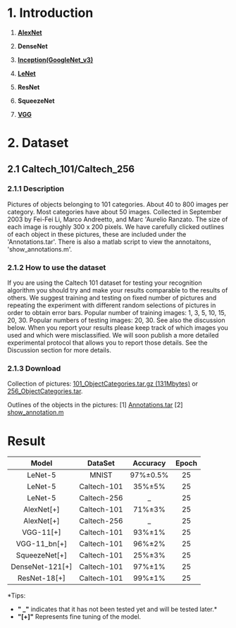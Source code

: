 # 1. Introduction

1. **[AlexNet](https://www.jianshu.com/p/c5510449e8a6)**

2. **DenseNet**

3. **[Inception(GoogleNet_v3)](https://www.jianshu.com/p/79ef7ed956ac)**

4. **[LeNet](https://www.jianshu.com/p/05e562a8ed19)**

5. **ResNet**

6. **SqueezeNet**

7. **[VGG](https://www.jianshu.com/p/a52991ab86e0)**


# 2. Dataset

## 2.1 Caltech_101/Caltech_256

### 2.1.1 Description
Pictures of objects belonging to 101 categories. About 40 to 800 images per category. 
Most categories have about 50 images. Collected in September 2003 by Fei-Fei Li, Marco Andreetto, and Marc 'Aurelio Ranzato.  The size of each image is roughly 300 x 200 pixels.
We have carefully clicked outlines of each object in these pictures, these are included under the 'Annotations.tar'. 
There is also a matlab script to view the annotaitons, 'show_annotations.m'.

### 2.1.2 How to use the dataset
If you are using the Caltech 101 dataset for testing your recognition algorithm you should try and make your results comparable to the results of others. We suggest training and testing on fixed number of pictures and repeating the experiment with different random selections of pictures in order to obtain error bars. Popular number of training images: 1, 3, 5, 10, 15, 20, 30. Popular numbers of testing images: 20, 30. See also the discussion below.
When you report your results please keep track of which images you used and which were misclassified. We will soon publish a more detailed experimental protocol that allows you to report those details. See the Discussion section for more details.

### 2.1.3 Download
Collection of pictures: [101_ObjectCategories.tar.gz (131Mbytes)](http://www.vision.caltech.edu/Image_Datasets/Caltech101/101_ObjectCategories.tar.gz) or [256_ObjectCategories.tar](http://www.vision.caltech.edu/Image_Datasets/Caltech256/256_ObjectCategories.tar).

Outlines of the objects in the pictures: [1] [Annotations.tar](http://www.vision.caltech.edu/Image_Datasets/Caltech101/Annotations.tar) [2] [show_annotation.m](http://www.vision.caltech.edu/Image_Datasets/Caltech101/show_annotation.m)

# Result

|    Model       |  DataSet   |     Accuracy   |Epoch |
|:--------------:|:----------:|:--------------:|:----:|
|LeNet-5         |MNIST       |97%$\pm$0.5%    |25
|LeNet-5         |Caltech-101 |35%$\pm$5%      |25
|LeNet-5         |Caltech-256 |_               |25
|AlexNet[+]      |Caltech-101 |71%$\pm$3%      |25
|AlexNet[+]      |Caltech-256 |_               |25
|VGG-11[+]       |Caltech-101 |93%$\pm$1%      |25
|VGG-11_bn[+]    |Caltech-101 |96%$\pm$2%      |25
|SqueezeNet[+]   |Caltech-101 |25%$\pm$3%      |25
|DenseNet-121[+] |Caltech-101 |97%$\pm$1%      |25
|ResNet-18[+]    |Caltech-101 |99%$\pm$1%      |25

*Tips:
 
- **" _"** indicates that it has not been tested yet and will be tested later.*
- **"[+]"** Represents fine tuning of the model. 
